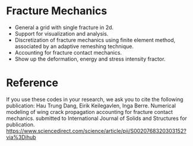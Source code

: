 # Fracture Mechanics

- General a grid with single fracture in 2d.
- Support for visualization and analysis.
- Discretization of fracture mechanics using finite element method, associated by an adaptive remeshing technique.
- Accounting for fracture contact mechanics.
- Show up the deformation, energy and stress intensity fractor.

# Reference
If you use these codes in your research, we ask you to cite the following publication:
Hau Trung Dang, Eirik Keilegavlen, Inga Berre. Numerical modeling of wing crack propagation accounting for
fracture contact mechanics. submitted to International Journal of Solids and Structures for publication. https://www.sciencedirect.com/science/article/pii/S0020768320303152?via%3Dihub
